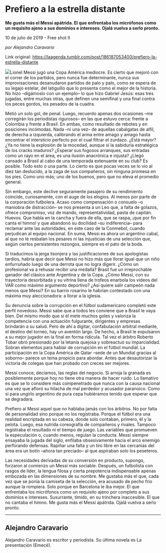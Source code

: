 # Prefiero a la estrella distante

**Me gusta más el Messi apátrida. El que enfrentaba los micrófonos como un requisito ajeno a sus dominios e intereses. Ojalá vuelva a serlo pronto.**

10 de julio de 2019 - Free shot II

_por Alejandro Caravario_

Link original: https://laagenda.tumblr.com/post/186187053400/prefiero-la-estrella-distante

![](https://64.media.tumblr.com/9dda3e9da3aa67733cd86d7befbbd454/5ac1eecc40082d18-ce/s500x750/1d1aeabc9112d38e7171d7be231e93eb7418e787.jpg)Lionel Messi jugó una Copa América mediocre. Es cierto que mejoró con el correr de los partidos, pero nunca fue determinante, nunca sus improvisaciones desanudaron partidos de palo y palo, como se espera de su legajo estelar, del latiguillo que lo presenta como el mejor de la historia. No hizo –digámoslo con un ejemplo– lo que hizo Gabriel Jesús: esas tres jugadas, entre muchas otras, que definen una semifinal y una final contra los peces gordos, los pesados de la cuadra. 

Metió un solo gol, de penal. Luego, recuerdo apenas dos ocasiones –me corregirán los periodistas rigurosos– en las que estuvo cerca: frente a Colombia y frente a Brasil. En ambas, como resultado de rebotes y en posiciones incómodas. Nada –ni una vez– de aquellas cabalgatas de alfil, de derecha a izquierda, calibrando el arma entre amago y amago hasta encontrar el intersticio perfecto por el cual filtrar el zurdazo. ¿Está mayor? ¿Ya no tiene la explosión de la mocedad, aunque sí la sabiduría estratégica de los cracks maduros? ¿Esperar sus fogosos arranques, sus entradas como un rayo en el área, es una ilusión anacrónica e injusta? ¿Llegó cansado a Brasil al cabo de una temporada extenuante en su club? Es posible. Todo esto o una parte. Lo cierto es que pocas veces se lo vio al diez tan deslucido, a la zaga de sus compañeros, sin ninguna promesa en los pies. Como uno más; uno de los buenos, pero que no eleva el promedio general.

Sin embargo, este declive seguramente pasajero de su rendimiento coincide, curiosamente, con el auge de los elogios. Al menos por parte de la corporación futbolera. Acaso como compensación o consuelo –o maniobra de distracción– se nos presenta a un Leo que, a falta de golazos, ofrece compromiso, voz de mando, representatividad, pasta de capitán. Huevos. Que habla en la cancha y fuera de ella, que se raspa, ¡que por fin canta el himno! y que abandonó su docilidad –su indiferencia– para reclamar ante las autoridades, en este caso de la Conmebol, cuando perjudican al equipo nacional. En suma, Messi es ahora un argentino cabal, al que no le resbalan los pesares ni las injusticias de una selección que, según ciertos persistentes rezongos, siempre es el pato de la boda. 

Si traducimos la jerga lisonjera y las justificaciones de sus apologistas tardíos, habría que decir que Messi no hizo más que llorar igual que un niño enfurruñado luego de una derrota que no logra digerir. ¿Cómo un profesional va a rehusar recibir una medalla? Brasil fue un irreprochable ganador del clásico ante Argentina y de la Copa. ¿Cómo Messi, con su trayectoria desorbitada y su vitrina llena de trofeos enarbola los videos del VAR como máximo argumento deportivo? ¿Así quiere salir campeón nada menos que Messi? En su barrio rosarino le habrían contestado con una máxima muy aleccionadora: a llorar a la iglesia. 



Su denuncia sobre la corrupción en el fútbol sudamericano completó este perfil novedoso. Messi sabe que a todos les conviene que a Brasil le vaya bien. Del mismo modo que si él mete muchos goles y valoriza la competencia con una actuación fulgurante, dirigentes y empresas brindarán a su salud. Pero de ahí a digitar, confabulación arbitral mediante, el destino del torneo, hay un aventón largo. De hecho, a Brasil le expulsaron a su mejor jugador en la final en forma ridícula. Tal vez el árbitro Roberto Tobar obró presionado por la letanía quejosa y sobreactuó su imparcialidad. Sobran elementos para hablar de corrupción en el fútbol mundial. La participación en la Copa América de Qatar –sede de un Mundial gracias al soborno– parece un tema propicio para abordar. Antes que desautorizar la victoria de colegas que han probado con creces ser mejores. 

Messi conoce, decíamos, las reglas del negocio. Si arroja la granada es posiblemente porque hoy no tiene otra manera de hacer ruido. Lo llamativo es que se lo considere más compenetrado que nunca con la causa nacional una vez que afloró su hilacha de mal perdedor y acusador paranoico. Como si para ungirlo argentino de pura cepa hubiéramos tenido que esperar que se degradara. 

Prefiero al Messi aquel que no hablaba jamás con los árbitros. No por falta de personalidad sino porque no los registraba. Porque el fútbol era una realidad encriptada en su cabeza, donde solo contaban, primero, él y la pelota. Luego, esa nutrida coreografía de compañeros y rivales. Tampoco registraba el resultado ni el tiempo de juego. Las variables que promueven la especulación o, cuando menos, regulan la conducta. Messi siempre ensayaba la jugada del siglo, enfilaba obsesivamente hacia el arco enemigo perforando defensas. Rapiñar una falta y un tiro libre en las cercanías del área era un botín –ahora  tan preciado– al que aspiraban solo los peseteros. 

Las necesidades derivadas de su conversión en producto, supongo, forzaron al comienzo un Messi más sociable. Después, un futbolista con rasgos de líder, la lengua filosa y cierta prepotencia indispensable apenas embozada en las dimensiones de su nombre. Me gustaba más el que, cada vez que se ponía la camiseta de la selección, era acusado de pecho frío aunque la rompiera. Solo porque en Barcelona le iba mejor. El que enfrentaba los micrófonos como un requisito ajeno por completo a sus dominios e intereses. Susurrante, tímido, en su trinchera inaccesible. El que no cantaba el himno. Me gusta más el Messi apátrida. Ojalá vuelva a serlo pronto. 

  




---

Alejandro Caravario
-------------------

 Alejandro Caravario es escritor y periodista. Su última novela es La presentación (Emecé).


